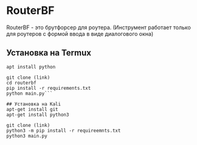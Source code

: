 # RouterBF
RouterBF - это брутфорсер для роутера.  (Инструмент работает только для роутеров с формой ввода в виде диалогового окна)

## Установка на Termux

```apt install git
apt install python

git clone (link)
cd routerbf
pip install -r requirements.txt
python main.py```

## Установка на Kali
apt-get install git
apt-get install python3

git clone (link)
python3 -m pip install -r requireemnts.txt
python3 main.py
